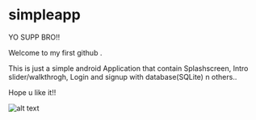 # simpleapp
YO SUPP BRO!!

Welcome to my first github .

This is just a simple android Application that contain Splashscreen, Intro slider/walkthrogh, Login and signup with database(SQLite) n others..

Hope u like it!!

![alt text](https://github.com/mrpotensial/simpleapp/tree/master/demo/1.jpeg)
